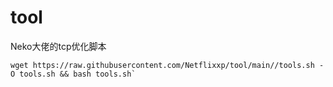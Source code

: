 # tool
Neko大佬的tcp优化脚本


    wget https://raw.githubusercontent.com/Netflixxp/tool/main//tools.sh -O tools.sh && bash tools.sh`
